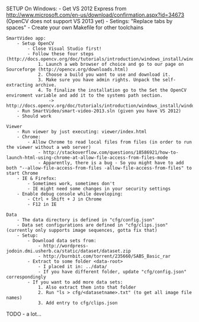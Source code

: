 SETUP
	On Windows:
		- Get VS 2012 Express from http://www.microsoft.com/en-us/download/confirmation.aspx?id=34673 (OpenCV does not support VS 2013 yet)
			- Setings: "Replace tabs by spaces" 
			- Create your own Makefile for other toolchains
		
	SmartVideo app:
		- Setup OpenCV
			- Close Visual Studio first!
			- Follow these four steps (http://docs.opencv.org/doc/tutorials/introduction/windows_install/windows_install.html):
				1. Launch a web browser of choice and go to our page on Sourceforge (http://opencv.org/downloads.html)
				2. Choose a build you want to use and download it.
				3. Make sure you have admin rights. Unpack the self-extracting archive.
				4. To finalize the installation go to the Set the OpenCV enviroment variable and add it to the systems path section.
					-> http://docs.opencv.org/doc/tutorials/introduction/windows_install/windows_install.html#windowssetpathandenviromentvariable
		- Run SmartVideo/smart-video-2013.sln (given you have VS 2012)
		- Should work
		
	Viewer
		- Run viewer by just executing: viewer/index.html
		- Chrome: 
			- Allow Chrome to read local files from files (in order to run the viewer without a web server)
				- http://stackoverflow.com/questions/18586921/how-to-launch-html-using-chrome-at-allow-file-access-from-files-mode
				- Apparently, there is a bug - So you might have to add both "--allow-file-access-from-files -allow-file-access-from-files" to start Chrome
		- IE & Firefox:
			- Sometimes work, sometimes don't
			- IE might need some changes in your security settings
		- Enable debug console while developing:
			- Ctrl + Shift + J in Chrome
			- F12 in IE

	Data
		- The data directory is defined in "cfg/config.json"
		- Data set configurations are defined in "cfg/clips.json" (currently only supports image sequences, gotta fix that)
		- Setup:
			- Download data sets from:
				- http://wordpress-jodoin.dmi.usherb.ca/static/dataset/dataset.zip
				- http://burnbit.com/torrent/235660/SABS_Basic_rar
			- Extract to some folder <data-root>
				- I placed it in: ../data/
				- If you have different folder, update "cfg/config.json" correspondingly
			- If you want to add more data sets:
				1. Also extract them into that folder
				2. Run "ls > cfg/<datasetname>.txt" (to get all image file names)
				3. Add entry to cfg/clips.json
TODO
	- a lot...